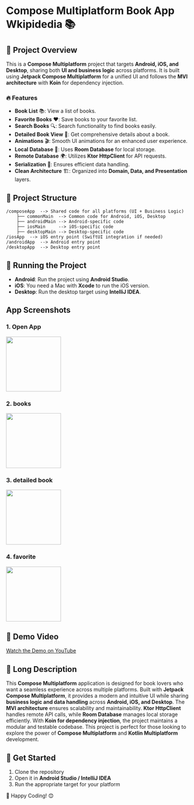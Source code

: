 # Compose Multiplatform Book App Wkipidedia  📚

## 📌 Project Overview
This is a **Compose Multiplatform** project that targets **Android, iOS, and Desktop**, sharing both **UI and business logic** across platforms. It is built using **Jetpack Compose Multiplatform** for a unified UI and follows the **MVI architecture** with **Koin** for dependency injection.

### 🔥 Features
- **Book List** 📚: View a list of books.
- **Favorite Books** ❤️: Save books to your favorite list.
- **Search Books** 🔍: Search functionality to find books easily.
- **Detailed Book View** 📖: Get comprehensive details about a book.
- **Animations** 🎬: Smooth UI animations for an enhanced user experience.
- **Local Database** 💾: Uses **Room Database** for local storage.
- **Remote Database** 🌍: Utilizes **Ktor HttpClient** for API requests.
- **Serialization** 🔄: Ensures efficient data handling.
- **Clean Architecture** 🏗: Organized into **Domain, Data, and Presentation** layers.

## 📁 Project Structure
```
/composeApp  --> Shared code for all platforms (UI + Business Logic)
    ├── commonMain  --> Common code for Android, iOS, Desktop
    ├── androidMain --> Android-specific code
    ├── iosMain     --> iOS-specific code
    ├── desktopMain --> Desktop-specific code
/iosApp  --> iOS entry point (SwiftUI integration if needed)
/androidApp  --> Android entry point
/desktopApp  --> Desktop entry point
```

## 🚀 Running the Project
- **Android**: Run the project using **Android Studio**.
- **iOS**: You need a Mac with **Xcode** to run the iOS version.
- **Desktop**: Run the desktop target using **IntelliJ IDEA**.

## App Screenshots
### 1. Open App
<img src="https://github.com/user-attachments/assets/f141e6a8-36e6-4436-b120-ca97353d2361" width="150">

### 2. books
<img src="https://github.com/user-attachments/assets/90237009-0250-484c-9dd0-348529a89aa8" width="150">



### 3. detailed book 
<img src="https://github.com/user-attachments/assets/a280bcc1-b4ad-4db7-94b0-a73ea5907c06" width="150">


### 4. favorite 
<img src="https://github.com/user-attachments/assets/60aca311-9120-432c-88d5-a1525165a1e1" width="150">


## 🎥 Demo Video
[Watch the Demo on YouTube](https://youtu.be/2bJHTpZU5Qs)

## 📜 Long Description
This **Compose Multiplatform** application is designed for book lovers who want a seamless experience across multiple platforms. Built with **Jetpack Compose Multiplatform**, it provides a modern and intuitive UI while sharing **business logic and data handling** across **Android, iOS, and Desktop**. The **MVI architecture** ensures scalability and maintainability. **Ktor HttpClient** handles remote API calls, while **Room Database** manages local storage efficiently. With **Koin for dependency injection**, the project maintains a modular and testable codebase. This project is perfect for those looking to explore the power of **Compose Multiplatform** and **Kotlin Multiplatform** development.

## 📩 Get Started
1. Clone the repository
2. Open it in **Android Studio / IntelliJ IDEA**
3. Run the appropriate target for your platform

🔗 Happy Coding! 😊


